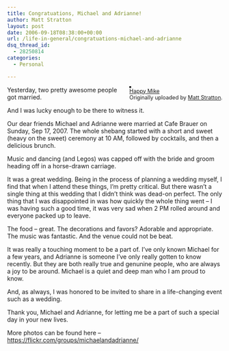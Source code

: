 ```yaml
---
title: Congratuations, Michael and Adrianne!
author: Matt Stratton
layout: post
date: 2006-09-18T08:38:00+00:00
url: /life-in-general/congratuations-michael-and-adrianne
dsq_thread_id:
  - 28250814
categories:
  - Personal

---
```

<div style="float:right;margin-left:10px;margin-bottom:10px;">
  <a href="https://www.flickr.com/photos/mugsy/245816850/" title="photo sharing"><img src="https://static.flickr.com/90/245816850_8179779234_m.jpg" alt="" style="border:solid 2px #000000;" /></a> <br /> <span style="font-size:.9em;margin-top:0;"> <a href="https://www.flickr.com/photos/mugsy/245816850/">Happy Mike</a> <br /> Originally uploaded by <a href="https://www.flickr.com/people/mugsy/">Matt Stratton</a>. </span>
</div>

Yesterday, two pretty awesome people got married. 

And I was lucky enough to be there to witness it.

Our dear friends Michael and Adrianne were married at Cafe Brauer on Sunday, Sep 17, 2007. The whole shebang started with a short and sweet (heavy on the sweet) ceremony at 10 AM, followed by cocktails, and then a delicious brunch. 

Music and dancing (and Legos) was capped off with the bride and groom heading off in a horse-drawn carriage. 

It was a great wedding. Being in the process of planning a wedding myself, I find that when I attend these things, I&#8217;m pretty critical. But there wasn&#8217;t a single thing at this wedding that I didn&#8217;t think was dead-on perfect. The only thing that I was disappointed in was how quickly the whole thing went &#8211; I was having such a good time, it was very sad when 2 PM rolled around and everyone packed up to leave.

The food &#8211; great. The decorations and favors? Adorable and appropriate. The music was fantastic. And the venue could not be beat.

It was really a touching moment to be a part of. I&#8217;ve only known Michael for a few years, and Adrianne is someone I&#8217;ve only really gotten to know recently. But they are both really true and genunine people, who are always a joy to be around. Michael is a quiet and deep man who I am proud to know. 

And, as always, I was honored to be invited to share in a life-changing event such as a wedding. 

Thank you, Michael and Adrianne, for letting me be a part of such a special day in your new lives.

More photos can be found here &#8211; <https://flickr.com/groups/michaelandadrianne/>